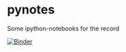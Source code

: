 # pynotes
Some ipython-notebooks for the record

[![Binder](http://mybinder.org/badge.svg)](http://mybinder.org:/repo/chbrandt/pynotes)

